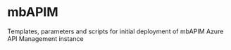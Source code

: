 # mbAPIM

Templates, parameters and scripts for initial deployment of mbAPIM Azure API Management instance